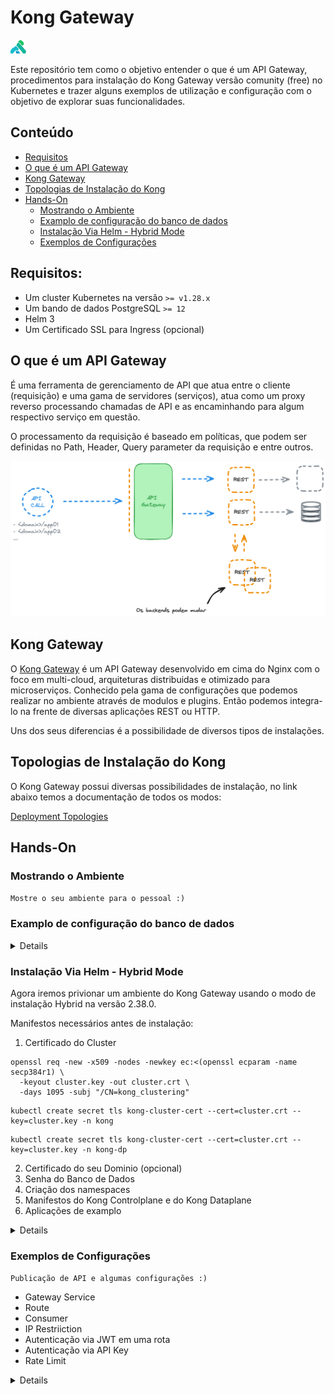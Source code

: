 # Kong Gateway

<img src="images/logo.png" width="5%" height="50%">

Este repositório tem como o objetivo entender o que é um API Gateway, procedimentos para instalação do Kong Gateway versão comunity (free) no Kubernetes e trazer alguns exemplos de utilização e configuração com o objetivo de explorar suas funcionalidades.

## Conteúdo

<!--ts-->
  * [Requisitos](#Requisitos)
  * [O que é um API Gateway](#O-que-é-um-API-Gateway)
  * [Kong Gateway](#Kong-Gateway)
  * [Topologias de Instalação do Kong](#Topologias-de-Instalação-do-Kong)
  * [Hands-On](#Hands-On)
    * [Mostrando o Ambiente](#Mostrando-o-Ambiente)
    * [Examplo de configuração do banco de dados](#Examplo-de-configuração-do-banco-d-dados)
    * [Instalação Via Helm - Hybrid Mode](#Instalação-Via-Helm---Hybrid-Mode)
    * [Exemplos de Configurações](#Exemplos-de-Configurações)
<!--te-->

## Requisitos:

* Um cluster Kubernetes na versão `>= v1.28.x`
* Um bando de dados PostgreSQL `>= 12`
* Helm 3
* Um Certificado SSL para Ingress (opcional)

## O que é um API Gateway

É uma ferramenta de gerenciamento de API que atua entre o cliente (requisição) e uma gama de servidores (serviços), atua como um proxy reverso processando chamadas de API e as encaminhando para algum respectivo serviço em questão.

O processamento da requisição é baseado em políticas, que podem ser definidas no Path, Header, Query parameter da requisição e entre outros.

<img src="images/1.png" width="100%" height="50%">

## Kong Gateway

O [Kong Gateway](https://docs.konghq.com/gateway/3.6.x/#main) é um API Gateway desenvolvido em cima do Nginx com o foco em multi-cloud, arquiteturas distribuidas e otimizado para microserviços. Conhecido pela gama de configurações que podemos realizar no ambiente através de modulos e plugins. Então podemos integra-lo na frente de diversas aplicações REST ou HTTP.

Uns dos seus diferencias é a possibilidade de diversos tipos de instalações.

## Topologias de Instalação do Kong

O Kong Gateway possui diversas possibilidades de instalação, no link abaixo temos a documentação de todos os modos:

[Deployment Topologies](https://docs.konghq.com/gateway/3.6.x/production/deployment-topologies/)


## Hands-On

### Mostrando o Ambiente

`Mostre o seu ambiente para o pessoal :)`

### Examplo de configuração do banco de dados

<details>

**Habilitando o repositório:**

`sudo sh -c 'echo "deb https://apt.postgresql.org/pub/repos/apt $(lsb_release -cs)-pgdg main" > /etc/apt/sources.list.d/pgdg.list'`
`wget --quiet -O - https://www.postgresql.org/media/keys/ACCC4CF8.asc | sudo apt-key add -`
`apt update`

**Instalação do PostgreSQL:**

`apt install postgresql -y`
`systemctl enable postgresql`
`systemctl status postgresql`

**Configuração do Banco:**

**Necessário logar no usuário postgres:**

`sudo -i -u postgres`

**Logando no banco e criando a database do Kong, usuário e role:**

`psql`
`CREATE DATABASE kong;`
`CREATE ROLE kong WITH LOGIN PASSWORD '<minha senha>';`
`CREATE ROLE kong_inc;`
`GRANT kong_inc TO kong;`
`GRANT ALL PRIVILEGES ON DATABASE kong TO kong_inc;`
`\c kong;`
`ALTER SCHEMA public OWNER TO kong_inc;`

**Agora a configuração de conexão externa ao banco de dados:**

`export PG_VERSION=$(ls /usr/lib/postgresql/)`
`sed -i "s/#listen_addresses = 'localhost'/listen_addresses = '*'/g" /etc/postgresql/$PG_VERSION/main/postgresql.conf`
`echo -e "# Kong Database\nhost    kong    kong    192.168.15.0/24 md5" >> /etc/postgresql/$PG_VERSION/main/pg_hba.conf`
`systemctl stop postgresql`
`systemctl start postgresql`
`systemctl status postgresql`

</details>

### Instalação Via Helm - Hybrid Mode

Agora iremos privionar um ambiente do Kong Gateway usando o modo de instalação Hybrid na versão 2.38.0.

Manifestos necessários antes de instalação:

1. Certificado do Cluster

```
openssl req -new -x509 -nodes -newkey ec:<(openssl ecparam -name secp384r1) \
  -keyout cluster.key -out cluster.crt \
  -days 1095 -subj "/CN=kong_clustering"
```

```
kubectl create secret tls kong-cluster-cert --cert=cluster.crt --key=cluster.key -n kong
```

```
kubectl create secret tls kong-cluster-cert --cert=cluster.crt --key=cluster.key -n kong-dp
```

2. Certificado do seu Dominio (opcional)
3. Senha do Banco de Dados
4. Criação dos namespaces
5. Manifestos do Kong Controlplane e do Kong Dataplane
6. Aplicações de examplo

<details>

Repositório do Helm Chart:

```
helm repo add kong https://charts.konghq.com
helm repo update
```

Kong Control Plane:

`helm upgrade --install kong kong/kong --namespace kong --values values.yaml --version 2.38.0`

Kong Dataplane:

`helm upgrade --install kong-dp kong/kong --namespace kong-dp --values values.yaml --version 2.38.0`
</details>

### Exemplos de Configurações

`Publicação de API e algumas configurações :)`

* Gateway Service
* Route
* Consumer
* IP Restriiction
* Autenticação via JWT em uma rota
* Autenticação via API Key
* Rate Limit

<details>

Criacao de um *Gateway Service* apontando para o service do Kubernetes da aplicação:

```
curl -X POST https://kong-admin-api.gondor.com.br/services \
  -H "Content-Type: application/json" \
  -d @- << 'EOF'
{
  "name": "application-02",
  "retries": 2,
  "protocol": "http",
  "host": "application-02.default.svc",
  "port": 8080,
  "path": "/",
  "connect_timeout": 10,
  "tags": ["application-02"],
  "enabled": true
}
EOF
```

Publicando a *Rota*:

```
curl -X POST https://kong-admin-api.gondor.com.br/routes \
  -H "Content-Type: application/json" \
  -d @- << 'EOF'
{
  "name": "application-02",
  "protocols": [
    "http"
  ],
  "methods": [
    "GET"
  ],
  "paths": [
    "/application-02"
  ],
  "preserve_host": true,
  "request_buffering": true,
  "response_buffering": true,
  "tags": [
    "application-02"
  ],
  "service": {
    "id": "50c6ac5e-5bac-462f-b3db-d12151fc746b"
  }
}
EOF
```

Habilitando mecanismo de autenticação na rota publicada:

```
curl -X POST https://kong-admin-api.gondor.com.br/routes/application-02/plugins \
  -H "Content-Type: application/json" \
  -d @- << 'EOF'
{
  "config": {
    "header_names": [
      "Authorization"
    ],
    "key_claim_name": "iss",
    "claims_to_verify": [
      "exp"
    ],
    "maximum_expiration": 86400,
    "uri_param_names": [
      "jwt"
    ],
    "run_on_preflight": true
  },
  "tags": [
    "application-02"
  ],
  "instance_name": "application-02-jwt",
  "name": "jwt",
  "enabled": true,
  "route": {
    "id": "ec3ffa19-13e2-46f2-9965-5c01af5d9ca1"
  },
  "service": {
    "id": "50c6ac5e-5bac-462f-b3db-d12151fc746b"
  }
}
EOF
```

Criando um consumidor para podemos ter autorização:

```
curl -X POST https://kong-admin-api.gondor.com.br/consumers \
  -H "Content-Type: application/json" \
  -d @- << 'EOF'
{
  "username": "application-02",
  "custom_id": "1234",
  "tags": [
    "application-02"
  ]
}
EOF
```

Registrando credencial JWT para o consumidor:

```
curl -X POST https://kong-admin-api.gondor.com.br/consumers/application-02/jwt \
  -H "Content-Type: application/json" \
  -d @- << 'EOF'
{
  "algorithm": "HS256",
  "key": "H8WBDhQlcfjoFmIiYymmkRm1y0A2c5WU",
  "secret": "n415M6OrVnR4Dr1gyErpta0wSKQ2cMzK",
  "tags": ["application-02"]
}
EOF
```

Gerando um token de acesso:

```
python main.py \
  -secret_key="n415M6OrVnR4Dr1gyErpta0wSKQ2cMzK" \
  -claim_key="H8WBDhQlcfjoFmIiYymmkRm1y0A2c5WU" \
  -claim_key_name="iss" \
  -set_expiration_token="Yes" \
  -expiration_token_age_in_days="1"
```

Habilitando Rate Limite para a rota:

```
curl -X POST https://kong-admin-api.gondor.com.br/routes/application-02/plugins \
  -H "Content-Type: application/json" \
  -d @- << 'EOF'
{
  "name": "rate-limiting",
  "route": {
    "id": "ec3ffa19-13e2-46f2-9965-5c01af5d9ca1"
  },
  "service": {
    "id": "50c6ac5e-5bac-462f-b3db-d12151fc746b"
  },
  "instance_name": "application-02-rate-limit",
  "config": {
    "hour": 60,
    "minute": 1,
    "error_message": "voce excedeu o limite de chamada de api cabecudo"
  },
  "protocols": [
    "http",
    "https"
  ],
  "enabled": true,
  "tags": [
    "application-02"
  ]
}
EOF
```
</details>